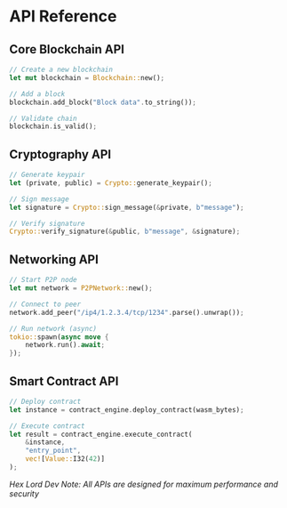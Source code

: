# API Reference

## Core Blockchain API

```rust
// Create a new blockchain
let mut blockchain = Blockchain::new();

// Add a block
blockchain.add_block("Block data".to_string());

// Validate chain
blockchain.is_valid();
```

## Cryptography API

```rust
// Generate keypair
let (private, public) = Crypto::generate_keypair();

// Sign message
let signature = Crypto::sign_message(&private, b"message");

// Verify signature
Crypto::verify_signature(&public, b"message", &signature);
```

## Networking API

```rust
// Start P2P node
let mut network = P2PNetwork::new();

// Connect to peer
network.add_peer("/ip4/1.2.3.4/tcp/1234".parse().unwrap());

// Run network (async)
tokio::spawn(async move {
    network.run().await;
});
```

## Smart Contract API

```rust
// Deploy contract
let instance = contract_engine.deploy_contract(wasm_bytes);

// Execute contract
let result = contract_engine.execute_contract(
    &instance,
    "entry_point",
    vec![Value::I32(42)]
);
```

*Hex Lord Dev Note: All APIs are designed for maximum performance and security*